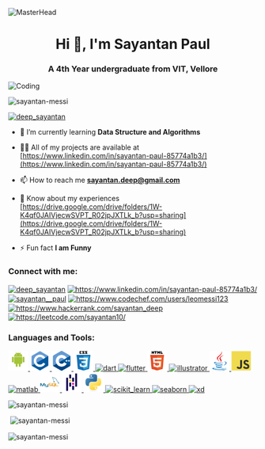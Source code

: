 ![MasterHead](https://1.bp.blogspot.com/-7A4WynwLsMw/XbBpCXG8fHI/AAAAAAAAMt4/uOa1bpLskYgrwGbllhSu2SDj_Mig8SXJQCLcBGAsYHQ/s1600/2000_600px.gif)
<h1 align="center">Hi 👋, I'm Sayantan Paul</h1>
<h3 align="center">A 4th Year undergraduate from VIT, Vellore</h3>
<img align="centre" alt="Coding" width="400" src="https://cdn.dribbble.com/users/1162077/screenshots/3848914/programmer.gif">

<p align="centre"> <img src="https://komarev.com/ghpvc/?username=sayantan-messi&label=Profile%20views&color=0e75b6&style=flat" alt="sayantan-messi" /> </p>

<p align="centre"> <a href="https://twitter.com/deep_sayantan" target="blank"><img src="https://img.shields.io/twitter/follow/deep_sayantan?logo=twitter&style=for-the-badge" alt="deep_sayantan" /></a> </p>

- 🌱 I’m currently learning **Data Structure and Algorithms**

- 👨‍💻 All of my projects are available at [https://www.linkedin.com/in/sayantan-paul-85774a1b3/](https://www.linkedin.com/in/sayantan-paul-85774a1b3/)

- 📫 How to reach me **sayantan.deep@gmail.com**

- 📄 Know about my experiences [https://drive.google.com/drive/folders/1W-K4qf0JAIVjecwSVPT_R02jpJXTLk_b?usp=sharing](https://drive.google.com/drive/folders/1W-K4qf0JAIVjecwSVPT_R02jpJXTLk_b?usp=sharing)

- ⚡ Fun fact **I am Funny**

<h3 align="centre">Connect with me:</h3>
<p align="centre">
<a href="https://twitter.com/deep_sayantan" target="blank"><img align="center" src="https://raw.githubusercontent.com/rahuldkjain/github-profile-readme-generator/master/src/images/icons/Social/twitter.svg" alt="deep_sayantan" height="30" width="40" /></a>
<a href="https://linkedin.com/in/https://www.linkedin.com/in/sayantan-paul-85774a1b3/" target="blank"><img align="center" src="https://raw.githubusercontent.com/rahuldkjain/github-profile-readme-generator/master/src/images/icons/Social/linked-in-alt.svg" alt="https://www.linkedin.com/in/sayantan-paul-85774a1b3/" height="30" width="40" /></a>
<a href="https://instagram.com/sayantan__paul" target="blank"><img align="center" src="https://raw.githubusercontent.com/rahuldkjain/github-profile-readme-generator/master/src/images/icons/Social/instagram.svg" alt="sayantan__paul" height="30" width="40" /></a>
<a href="https://www.codechef.com/users/https://www.codechef.com/users/leomessi123" target="blank"><img align="center" src="https://cdn.jsdelivr.net/npm/simple-icons@3.1.0/icons/codechef.svg" alt="https://www.codechef.com/users/leomessi123" height="30" width="40" /></a>
<a href="https://www.hackerrank.com/https://www.hackerrank.com/sayantan_deep" target="blank"><img align="center" src="https://raw.githubusercontent.com/rahuldkjain/github-profile-readme-generator/master/src/images/icons/Social/hackerrank.svg" alt="https://www.hackerrank.com/sayantan_deep" height="30" width="40" /></a>
<a href="https://www.leetcode.com/https://leetcode.com/sayantan10/" target="blank"><img align="center" src="https://raw.githubusercontent.com/rahuldkjain/github-profile-readme-generator/master/src/images/icons/Social/leet-code.svg" alt="https://leetcode.com/sayantan10/" height="30" width="40" /></a>
</p>

<h3 align="centre">Languages and Tools:</h3>
<p align="centre"> <a href="https://developer.android.com" target="_blank" rel="noreferrer"> <img src="https://raw.githubusercontent.com/devicons/devicon/master/icons/android/android-original-wordmark.svg" alt="android" width="40" height="40"/> </a> <a href="https://www.cprogramming.com/" target="_blank" rel="noreferrer"> <img src="https://raw.githubusercontent.com/devicons/devicon/master/icons/c/c-original.svg" alt="c" width="40" height="40"/> </a> <a href="https://www.w3schools.com/cpp/" target="_blank" rel="noreferrer"> <img src="https://raw.githubusercontent.com/devicons/devicon/master/icons/cplusplus/cplusplus-original.svg" alt="cplusplus" width="40" height="40"/> </a> <a href="https://www.w3schools.com/css/" target="_blank" rel="noreferrer"> <img src="https://raw.githubusercontent.com/devicons/devicon/master/icons/css3/css3-original-wordmark.svg" alt="css3" width="40" height="40"/> </a> <a href="https://dart.dev" target="_blank" rel="noreferrer"> <img src="https://www.vectorlogo.zone/logos/dartlang/dartlang-icon.svg" alt="dart" width="40" height="40"/> </a> <a href="https://flutter.dev" target="_blank" rel="noreferrer"> <img src="https://www.vectorlogo.zone/logos/flutterio/flutterio-icon.svg" alt="flutter" width="40" height="40"/> </a> <a href="https://www.w3.org/html/" target="_blank" rel="noreferrer"> <img src="https://raw.githubusercontent.com/devicons/devicon/master/icons/html5/html5-original-wordmark.svg" alt="html5" width="40" height="40"/> </a> <a href="https://www.adobe.com/in/products/illustrator.html" target="_blank" rel="noreferrer"> <img src="https://www.vectorlogo.zone/logos/adobe_illustrator/adobe_illustrator-icon.svg" alt="illustrator" width="40" height="40"/> </a> <a href="https://www.java.com" target="_blank" rel="noreferrer"> <img src="https://raw.githubusercontent.com/devicons/devicon/master/icons/java/java-original.svg" alt="java" width="40" height="40"/> </a> <a href="https://developer.mozilla.org/en-US/docs/Web/JavaScript" target="_blank" rel="noreferrer"> <img src="https://raw.githubusercontent.com/devicons/devicon/master/icons/javascript/javascript-original.svg" alt="javascript" width="40" height="40"/> </a> <a href="https://www.mathworks.com/" target="_blank" rel="noreferrer"> <img src="https://upload.wikimedia.org/wikipedia/commons/2/21/Matlab_Logo.png" alt="matlab" width="40" height="40"/> </a> <a href="https://www.mysql.com/" target="_blank" rel="noreferrer"> <img src="https://raw.githubusercontent.com/devicons/devicon/master/icons/mysql/mysql-original-wordmark.svg" alt="mysql" width="40" height="40"/> </a> <a href="https://pandas.pydata.org/" target="_blank" rel="noreferrer"> <img src="https://raw.githubusercontent.com/devicons/devicon/2ae2a900d2f041da66e950e4d48052658d850630/icons/pandas/pandas-original.svg" alt="pandas" width="40" height="40"/> </a> <a href="https://www.python.org" target="_blank" rel="noreferrer"> <img src="https://raw.githubusercontent.com/devicons/devicon/master/icons/python/python-original.svg" alt="python" width="40" height="40"/> </a> <a href="https://scikit-learn.org/" target="_blank" rel="noreferrer"> <img src="https://upload.wikimedia.org/wikipedia/commons/0/05/Scikit_learn_logo_small.svg" alt="scikit_learn" width="40" height="40"/> </a> <a href="https://seaborn.pydata.org/" target="_blank" rel="noreferrer"> <img src="https://seaborn.pydata.org/_images/logo-mark-lightbg.svg" alt="seaborn" width="40" height="40"/> </a> <a href="https://www.adobe.com/products/xd.html" target="_blank" rel="noreferrer"> <img src="https://cdn.worldvectorlogo.com/logos/adobe-xd.svg" alt="xd" width="40" height="40"/> </a> </p>

<p><img align="centre" src="https://github-readme-stats.vercel.app/api/top-langs?username=sayantan-messi&show_icons=true&locale=en&layout=compact" alt="sayantan-messi" /></p>

<p>&nbsp;<img align="center" src="https://github-readme-stats.vercel.app/api?username=sayantan-messi&show_icons=true&locale=en" alt="sayantan-messi" /></p>

<p><img align="center" src="https://github-readme-streak-stats.herokuapp.com/?user=sayantan-messi&" alt="sayantan-messi" /></p>
